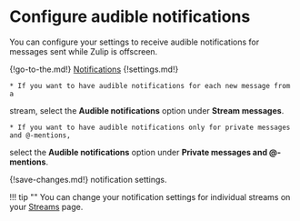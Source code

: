 # Configure audible notifications

You can configure your settings to receive audible notifications for messages
sent while Zulip is offscreen.

{!go-to-the.md!} [Notifications](/#settings/notifications)
{!settings.md!}

    * If you want to have audible notifications for each new message from a
stream, select the **Audible notifications** option under **Stream messages**.

    * If you want to have audible notifications only for private messages and @-mentions,
select the **Audible notifications** option under **Private messages and @-mentions**.

{!save-changes.md!} notification settings.

!!! tip ""
    You can change your notification settings for individual streams on your
    [Streams](/#streams) page.

